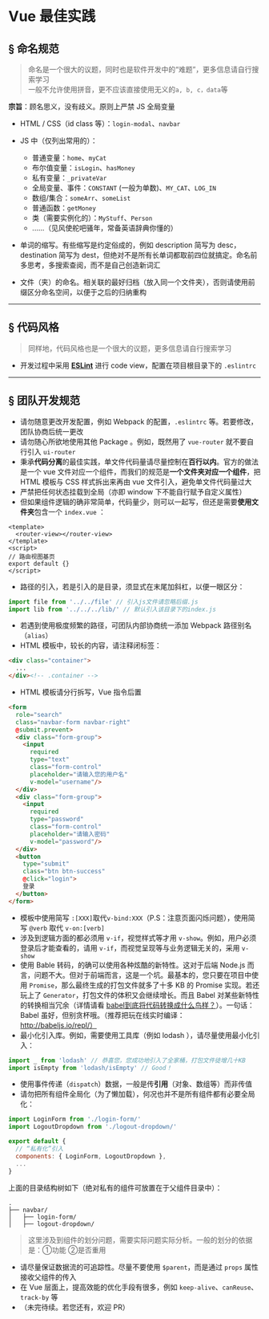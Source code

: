 # Vue 最佳实践

## &sect; 命名规范
> 命名是一个很大的议题，同时也是软件开发中的“难题”，更多信息请自行搜索学习  
> 一般不允许使用拼音，更不应该直接使用无义的`a, b, c，data`等

**宗旨**：顾名思义，没有歧义。原则上严禁 JS 全局变量

* HTML / CSS（id class 等）：`login-modal`、`navbar`
* JS 中（仅列出常用的）：
  * 普通变量：`home`、`myCat`
  * 布尔值变量：`isLogin`、`hasMoney`
  * 私有变量：`_privateVar`
  * 全局变量、事件：`CONSTANT` (一般为单数)、`MY_CAT`、`LOG_IN`
  * 数组/集合：`someArr`、`someList`
  * 普通函数：`getMoney`
  * 类（需要实例化的）：`MyStuff`、`Person`
  * ......（见风使舵吧骚年，常备英语辞典你懂的）
  
* 单词的缩写。有些缩写是约定俗成的，例如 description 简写为 desc，destination 简写为 dest，但绝对不是所有长单词都取前四位就搞定。命名前多思考，多搜索查阅，而不是自己创造新词汇
* 文件（夹）的命名。相关联的最好归档（放入同一个文件夹），否则请使用前缀区分命名空间，以便于之后的归纳重构

***

## &sect; 代码风格
> 同样地，代码风格也是一个很大的议题，更多信息请自行搜索学习

* 开发过程中采用 [**ESLint**](http://eslint.org/) 进行 code view，配置在项目根目录下的 `.eslintrc`

***

## &sect; 团队开发规范
* 请勿随意更改开发配置，例如 Webpack 的配置，`.eslintrc` 等。若要修改，团队协商后统一更改
* 请勿随心所欲地使用其他 Package 。例如，既然用了 `vue-router` 就不要自行引入 `ui-router`
* 秉承**代码分离**的最佳实践，单文件代码量请尽量控制在**百行以内**。官方的做法是一个 vue 文件对应一个组件，而我们的规范是**一个文件夹对应一个组件**，把 HTML 模板与 CSS 样式拆出来再由 vue 文件引入，避免单文件代码量过大
* 严禁把任何状态挂载到全局（亦即 window 下不能自行赋予自定义属性）
* 但如果组件逻辑的确非常简单，代码量少，则可以一起写，但还是需要**使用文件夹**包含一个 `index.vue` ：

```vue
<template>
  <router-view></router-view>
</template>
<script>
// 路由视图基页
export default {}
</script>
```

* 路径的引入，若是引入的是目录，须显式在末尾加斜杠，以便一眼区分：

```javascript
import file from '../../file' // 引入js文件请忽略后缀.js
import lib from '../../../lib/' // 默认引入该目录下的index.js
```

* 若遇到使用极度频繁的路径，可团队内部协商统一添加 Webpack 路径别名（`alias`）
* HTML 模板中，较长的内容，请注释闭标签：

```html
<div class="container">
  ...
</div><!-- .container -->
```

* HTML 模板请分行拆写，Vue 指令后置

```html
<form
  role="search"
  class="navbar-form navbar-right"
  @submit.prevent>
  <div class="form-group">
    <input
      required
      type="text"
      class="form-control"
      placeholder="请输入您的用户名"
      v-model="username"/>
  </div>
  <div class="form-group">
    <input
      required
      type="password"
      class="form-control"
      placeholder="请输入密码"
      v-model="password"/>
  </div>
  <button
    type="submit"
    class="btn btn-success"
    @click="login">
    登录
  </button>
</form>
```

* 模板中使用简写 `:[XXX]`取代`v-bind:XXX`（P.S：注意页面闪烁问题），使用简写 `@verb` 取代 `v-on:[verb]`
* 涉及到逻辑方面的都必须用 `v-if`，视觉样式等才用 `v-show`。例如，用户必须登录后才能查看的，请用 `v-if`，而视觉呈现等与业务逻辑无关的，采用 `v-show`
* 使用 Bable 转码，的确可以使用各种炫酷的新特性。这对于后端 Node.js 而言，问题不大。但对于前端而言，这是一个坑。最基本的，您只要在项目中使用 `Promise`，那么最终生成的打包文件就多了十多 KB 的 Promise 实现。若还玩上了 `Generator`，打包文件的体积又会继续增长。而且 Babel 对某些新特性的转换相当冗余（详情请看 [babel到底将代码转换成什么鸟样？](https://github.com/lcxfs1991/blog/issues/9)）。一句话：Babel 虽好，但别贪杯哦。（推荐把玩在线实时编译：http://babeljs.io/repl/）
* 最小化引入库。例如，需要使用工具库（例如 lodash ），请尽量使用最小化引入：

```javascript
import _ from 'lodash' // 恭喜您，您成功地引入了全家桶，打包文件徒增几十KB
import isEmpty from 'lodash/isEmpty' // Good！
```

* 使用事件传递（`dispatch`）数据，一般是传**引用**（对象、数组等）而非传值
* 请勿把所有组件全局化（为了懒加载），何况也并不是所有组件都有必要全局化：

```javascript
import LoginForm from './login-form/'
import LogoutDropdown from './logout-dropdown/'

export default {
  // “私有化”引入
  components: { LoginForm, LogoutDropdown },
  ...
}
```
  
上面的目录结构树如下（绝对私有的组件可放置在于父组件目录中）：

```
.
├── navbar/
│   ├── login-form/
│   ├── logout-dropdown/
```
> 这里涉及到组件的划分问题，需要实际问题实际分析。一般的划分的依据是：①功能 ②是否重用

* 请尽量保证数据流的可追踪性。尽量不要使用 `$parent`，而是通过 `props` 属性接收父组件的传入
* 在 Vue 层面上，提高效能的优化手段有很多，例如 `keep-alive`、`canReuse`、`track-by` 等
* （未完待续。若您还有，欢迎 PR）

